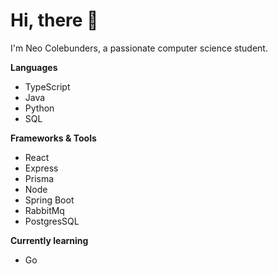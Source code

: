 # Hi, there 👋

I'm Neo Colebunders, a passionate computer science student.


**Languages**
- TypeScript
- Java
- Python
- SQL


**Frameworks & Tools**
- React
- Express
- Prisma
- Node
- Spring Boot
- RabbitMq
- PostgresSQL


**Currently learning**
- Go

